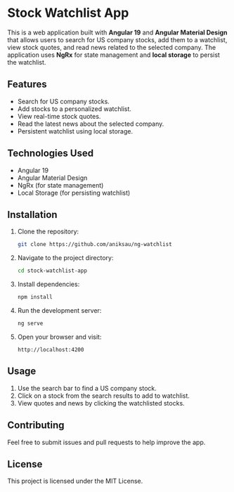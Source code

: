 # Stock Watchlist App

This is a web application built with **Angular 19** and **Angular Material Design** that allows users to search for US company stocks, add them to a watchlist, view stock quotes, and read news related to the selected company. The application uses **NgRx** for state management and **local storage** to persist the watchlist.

## Features

- Search for US company stocks.
- Add stocks to a personalized watchlist.
- View real-time stock quotes.
- Read the latest news about the selected company.
- Persistent watchlist using local storage.

## Technologies Used

- Angular 19
- Angular Material Design
- NgRx (for state management)
- Local Storage (for persisting watchlist)

## Installation

1. Clone the repository:
   ```bash
   git clone https://github.com/aniksau/ng-watchlist
   ```
2. Navigate to the project directory:
   ```bash
   cd stock-watchlist-app
   ```
3. Install dependencies:
   ```bash
   npm install
   ```
4. Run the development server:
   ```bash
   ng serve
   ```
5. Open your browser and visit:
   ```
   http://localhost:4200
   ```

## Usage

1. Use the search bar to find a US company stock.
2. Click on a stock from the search results to add to watchlist.
3. View quotes and news by clicking the watchlisted stocks.

## Contributing

Feel free to submit issues and pull requests to help improve the app.

## License

This project is licensed under the MIT License.
